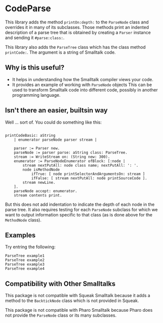 # CodeParse

This library adds the method `printOn:depth:` to the `ParseNode` class
and overrides it in many of its subclasses.
Those methods print an indented description of a parse tree
that is obtained by creating a `Parser` instance and sending it `#parse:class:`.

This library also adds the `ParseTree` class which has the class method `printCode:`.
The argument is a string of Smalltalk code.

## Why is this useful?

- It helps in understanding how the Smalltalk compiler views your code.
- It provides an example of working with `ParseNode` objects
  This can be used to transform Smalltalk code into different code,
  possibly in another programming language.

## Isn't there an easier, builtsin way

Well ... sort of. You could do something like this:

```smalltalk

printCodeBasic: aString
    | enumerator parseNode parser stream |

    parser := Parser new.
    parseNode := parser parse: aString class: ParseTree.
    stream := WriteStream on: (String new: 300).
    enumerator := ParseNodeEnumerator ofBlock: [:node |
        stream nextPutAll: node class name; nextPutAll: ': '.
        node isMethodNode
            ifTrue: [ node printSelectorAndArgumentsOn: stream ]
            ifFalse: [ stream nextPutAll: node printSourceCode ].
        stream newLine.
    ].
    parseNode accept: enumerator.
    stream contents print.
```

But this does not add indentation to indicate
the depth of each node in the parse tree.
It also requires testing for each `ParseNode` subclass
for which we want to output information specific to that class
(as is done above for the `MethodNode` class).

## Examples

Try entring the following:

```smalltalk
ParseTree example1
ParseTree example2
ParseTree example3
ParseTree example4
```

## Compatibility with Other Smalltalks

This package is not compatible with Squeak Smalltalk
because it adds a method to the `BacktickNode` class
which is not provided in Squeak.

This package is not compatible with Pharo Smalltalk because
Pharo does not provide the `ParseNode` class or its many subclasses.
